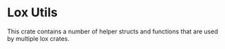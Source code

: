# Lox Utils

This crate contains a number of helper structs and functions that are used by multiple lox crates.